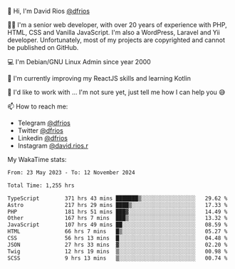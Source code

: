 👋 Hi, I'm David Rios [@dfrios](https://github.com/dfrios)

👨‍💻 I'm a senior web developer, with over 20 years of experience with PHP, HTML, CSS and Vanilla JavaScript. I'm also a WordPress, Laravel and Yii developer. Unfortunately, most of my projects are copyrighted and cannot be published on GitHub.

💻 I'm Debian/GNU Linux Admin since year 2000

🌱 I'm currently improving my ReactJS skills and learning Kotlin

💞️ I'd like to work with ... I'm not sure yet, just tell me how I can help you 😅


📫 How to reach me:
* Telegram [@dfrios](https://t.me/dfrios)
* Twitter [@dfrios](https://twitter.com/dfrios)
* Linkedin [@dfrios](https://linkedin.com/in/dfrios)
* Instagram [@david.rios.r](https://instagram.com/david.rios.r)



My WakaTime stats:
<!--START_SECTION:waka-->

```txt
From: 23 May 2023 - To: 12 November 2024

Total Time: 1,255 hrs

TypeScript        371 hrs 43 mins ███████▒░░░░░░░░░░░░░░░░░   29.62 %
Astro             217 hrs 29 mins ████▒░░░░░░░░░░░░░░░░░░░░   17.33 %
PHP               181 hrs 51 mins ███▓░░░░░░░░░░░░░░░░░░░░░   14.49 %
Other             167 hrs 7 mins  ███▒░░░░░░░░░░░░░░░░░░░░░   13.32 %
JavaScript        107 hrs 49 mins ██░░░░░░░░░░░░░░░░░░░░░░░   08.59 %
HTML              66 hrs 7 mins   █▒░░░░░░░░░░░░░░░░░░░░░░░   05.27 %
CSS               56 hrs 13 mins  █░░░░░░░░░░░░░░░░░░░░░░░░   04.48 %
JSON              27 hrs 33 mins  ▓░░░░░░░░░░░░░░░░░░░░░░░░   02.20 %
Twig              12 hrs 19 mins  ▒░░░░░░░░░░░░░░░░░░░░░░░░   00.98 %
SCSS              9 hrs 13 mins   ▒░░░░░░░░░░░░░░░░░░░░░░░░   00.74 %
```

<!--END_SECTION:waka-->
